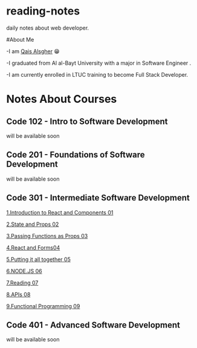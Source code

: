 # reading-notes
daily notes about web developer.

#About Me 

-I am [Qais Alsgher](https://github.com/qais-alsgher) 😁

-I graduated from Al al-Bayt University with a major in Software Engineer .

-I am currently enrolled in LTUC training to become Full Stack Developer.


# Notes About Courses

## Code 102 - Intro to Software Development
will be available soon
   
## Code 201 - Foundations of Software Development
will be available soon
## Code 301 - Intermediate Software Development
[1.Introduction to React and Components 01](https://github.com/qais-alsgher/reading-notes/blob/main/Introduction%20to%20React%20and%20Components%2001)

[2.State and Props 02](https://github.com/qais-alsgher/reading-notes/blob/main/State%20and%20Props02.md)

[3.Passing Functions as Props 03](https://github.com/qais-alsgher/reading-notes/blob/main/Passing%20Functions%20as%20Props%2003.md)

[4.React and Forms04](https://github.com/qais-alsgher/reading-notes/blob/main/React%20and%20Forms04.md)

[5.Putting it all together 05](https://github.com/qais-alsgher/reading-notes/blob/main/Putting%20it%20all%20together%2005.md)

[6.NODE.JS 06](https://github.com/qais-alsgher/reading-notes/blob/main/NODE.JS%2006.md)

[7.Reading 07](https://github.com/qais-alsgher/reading-notes/blob/main/Reading%2007.md)

[8.APIs 08](https://github.com/qais-alsgher/reading-notes/blob/main/APIs%2008.md)

[9.Functional Programming 09](https://github.com/qais-alsgher/reading-notes/blob/main/Functional%20Programming09.md)

## Code 401 - Advanced Software Development
will be available soon

